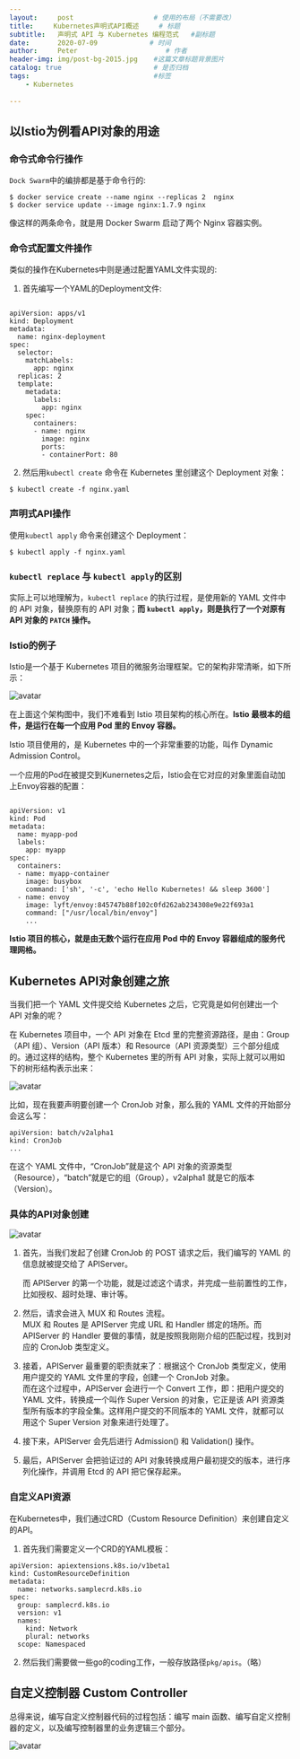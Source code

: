 ```yaml
---
layout:     post                    # 使用的布局（不需要改）
title:     Kubernetes声明式API概述     # 标题 
subtitle:   声明式 API 与 Kubernetes 编程范式   #副标题
date:       2020-07-09             # 时间
author:     Peter                      # 作者
header-img: img/post-bg-2015.jpg    #这篇文章标题背景图片
catalog: true                       # 是否归档
tags:                               #标签
    - Kubernetes
    
---
```


## 以Istio为例看API对象的用途

### 命令式命令行操作

`Dock Swarm`中的编排都是基于命令行的:
```
$ docker service create --name nginx --replicas 2  nginx
$ docker service update --image nginx:1.7.9 nginx
```
像这样的两条命令，就是用 Docker Swarm 启动了两个 Nginx 容器实例。  

### 命令式配置文件操作

类似的操作在Kubernetes中则是通过配置YAML文件实现的:

1. 首先编写一个YAML的Deployment文件:
```

apiVersion: apps/v1
kind: Deployment
metadata:
  name: nginx-deployment
spec:
  selector:
    matchLabels:
      app: nginx
  replicas: 2
  template:
    metadata:
      labels:
        app: nginx
    spec:
      containers:
      - name: nginx
        image: nginx
        ports:
        - containerPort: 80
```
2. 然后用`kubectl create` 命令在 Kubernetes 里创建这个 Deployment 对象：  

```
$ kubectl create -f nginx.yaml
```  

### 声明式API操作

使用`kubectl apply` 命令来创建这个 Deployment：  

```
$ kubectl apply -f nginx.yaml
```  

### `kubectl replace` 与 `kubectl apply`的区别

实际上可以地理解为，`kubectl replace` 的执行过程，是使用新的 YAML 文件中的 API 对象，替换原有的 API 对象；**而 `kubectl apply`，则是执行了一个对原有 API 对象的 `PATCH` 操作。**  

### Istio的例子

Istio是一个基于 Kubernetes 项目的微服务治理框架。它的架构非常清晰，如下所示：  

![avatar](https://static001.geekbang.org/resource/image/d3/1b/d38daed2fedc90e20e9d2f27afbaec1b.jpg)

在上面这个架构图中，我们不难看到 Istio 项目架构的核心所在。**Istio 最根本的组件，是运行在每一个应用 Pod 里的 Envoy 容器。**  

Istio 项目使用的，是 Kubernetes 中的一个非常重要的功能，叫作 Dynamic Admission Control。  

一个应用的Pod在被提交到Kunernetes之后，Istio会在它对应的对象里面自动加上Envoy容器的配置：  

```

apiVersion: v1
kind: Pod
metadata:
  name: myapp-pod
  labels:
    app: myapp
spec:
  containers:
  - name: myapp-container
    image: busybox
    command: ['sh', '-c', 'echo Hello Kubernetes! && sleep 3600']
  - name: envoy
    image: lyft/envoy:845747b88f102c0fd262ab234308e9e22f693a1
    command: ["/usr/local/bin/envoy"]
    ...
```  

**Istio 项目的核心，就是由无数个运行在应用 Pod 中的 Envoy 容器组成的服务代理网格。**  

## Kubernetes API对象创建之旅

当我们把一个 YAML 文件提交给 Kubernetes 之后，它究竟是如何创建出一个 API 对象的呢？  

在 Kubernetes 项目中，一个 API 对象在 Etcd 里的完整资源路径，是由：Group（API 组）、Version（API 版本）和 Resource（API 资源类型）三个部分组成的。通过这样的结构，整个 Kubernetes 里的所有 API 对象，实际上就可以用如下的树形结构表示出来：  

![avatar](https://static001.geekbang.org/resource/image/70/da/709700eea03075bed35c25b5b6cdefda.png)  

比如，现在我要声明要创建一个 CronJob 对象，那么我的 YAML 文件的开始部分会这么写：  

```
apiVersion: batch/v2alpha1
kind: CronJob
...
```  

在这个 YAML 文件中，“CronJob”就是这个 API 对象的资源类型（Resource），“batch”就是它的组（Group），v2alpha1 就是它的版本（Version）。  

### 具体的API对象创建

![avatar](https://static001.geekbang.org/resource/image/df/6f/df6f1dda45e9a353a051d06c48f0286f.png)  

1. 首先，当我们发起了创建 CronJob 的 POST 请求之后，我们编写的 YAML 的信息就被提交给了 APIServer。  

    而 APIServer 的第一个功能，就是过滤这个请求，并完成一些前置性的工作，比如授权、超时处理、审计等。
2. 然后，请求会进入 MUX 和 Routes 流程。  
    MUX 和 Routes 是 APIServer 完成 URL 和 Handler 绑定的场所。而 APIServer 的 Handler 要做的事情，就是按照我刚刚介绍的匹配过程，找到对应的 CronJob 类型定义。
3. 接着，APIServer 最重要的职责就来了：根据这个 CronJob 类型定义，使用用户提交的 YAML 文件里的字段，创建一个 CronJob 对象。  
    而在这个过程中，APIServer 会进行一个 Convert 工作，即：把用户提交的 YAML 文件，转换成一个叫作 Super Version 的对象，它正是该 API 资源类型所有版本的字段全集。这样用户提交的不同版本的 YAML 文件，就都可以用这个 Super Version 对象来进行处理了。
4. 接下来，APIServer 会先后进行 Admission() 和 Validation() 操作。
5. 最后，APIServer 会把验证过的 API 对象转换成用户最初提交的版本，进行序列化操作，并调用 Etcd 的 API 把它保存起来。  

### 自定义API资源

在Kubernetes中，我们通过CRD（Custom Resource Definition）来创建自定义的API。  

1. 首先我们需要定义一个CRD的YAML模板：

```
apiVersion: apiextensions.k8s.io/v1beta1
kind: CustomResourceDefinition
metadata:
  name: networks.samplecrd.k8s.io
spec:
  group: samplecrd.k8s.io
  version: v1
  names:
    kind: Network
    plural: networks
  scope: Namespaced
```  

2. 然后我们需要做一些go的coding工作，一般存放路径`pkg/apis`。（略）  

## 自定义控制器 Custom Controller

总得来说，编写自定义控制器代码的过程包括：编写 main 函数、编写自定义控制器的定义，以及编写控制器里的业务逻辑三个部分。  

![avatar](https://static001.geekbang.org/resource/image/32/c3/32e545dcd4664a3f36e95af83b571ec3.png)  



